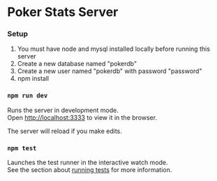 # Poker Stats Server

### Setup

1. You must have node and mysql installed locally before running this server
2. Create a new database named "pokerdb"
3. Create a new user named "pokerdb" with password "password"
4. npm install

### `npm run dev`

Runs the server in development mode.<br>
Open [http://localhost:3333](http://localhost:3333) to view it in the browser.

The server will reload if you make edits.<br>

### `npm test`

Launches the test runner in the interactive watch mode.<br>
See the section about [running tests](https://facebook.github.io/create-react-app/docs/running-tests) for more information.
